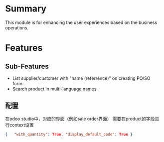 # Summary

This module is for enhancing the user experiences based on the business operations.

# Features

## Sub-Features

- List supplier/customer with "name (referrence)" on creating PO/SO form.
- Search product in multi-language names

## 配置

在odoo studio中，对应的界面（例如sale order界面）
需要在product的字段进行context设置

``` JSON
{   "with_quantity": True, "display_default_code": True }
```
